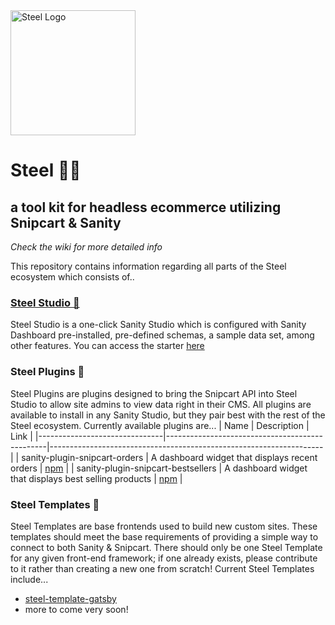 <img src="https://i.ibb.co/WKwXSrv/steel-logo-01-01.jpg" alt="Steel Logo" width="200px"/>

# Steel 🤘🏻
## a tool kit for headless ecommerce utilizing Snipcart &amp; Sanity

*Check the wiki for more detailed info*

This repository contains information regarding all parts of the Steel ecosystem which consists of..

### [Steel Studio 🎨](https://github.com/stordahl/steel-studio)
Steel Studio is a one-click Sanity Studio which is configured with Sanity Dashboard pre-installed, pre-defined schemas, a sample data set, among other features.
You can access the starter [here](https://www.sanity.io/create?template=stordahl/steel-studio)

### Steel Plugins 🔌
Steel Plugins are plugins designed to bring the Snipcart API into Steel Studio to allow site admins to view data right in their CMS. All plugins are available to install in any Sanity Studio, but they pair best with the rest of the Steel ecosystem. Currently available plugins are...
| Name                          | Description                                    | Link                                                               |
|-------------------------------|------------------------------------------------|--------------------------------------------------------------------|
| sanity-plugin-snipcart-orders | A dashboard widget that displays recent orders | [npm](https://www.npmjs.com/package/sanity-plugin-snipcart-orders) |
| sanity-plugin-snipcart-bestsellers | A dashboard widget that displays best selling products | [npm](https://www.npmjs.com/package/sanity-plugin-snipcart-bestsellers) |

### Steel Templates 🧩
Steel Templates are base frontends used to build new custom sites. These templates should meet the base requirements of providing a simple way to connect to both Sanity & Snipcart. There should only be one Steel Template for any given front-end framework; if one already exists, please contribute to it rather than creating a new one from scratch! Current Steel Templates include...
- [steel-template-gatsby](https://github.com/stordahl/steel-template-gatsby)
- more to come very soon!
